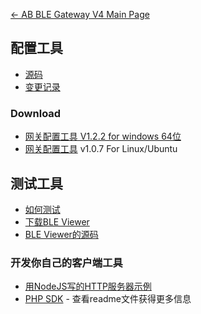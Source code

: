 [← AB BLE Gateway V4 Main Page](AB_BLE_Gateway_V4.md)

## 配置工具

* [源码](https://github.com/AprilBrother/gw4-config-tool)
* [变更记录](https://github.com/AprilBrother/gw4-config-tool/wiki/ChangeLog)

### Download

- [网关配置工具 V1.2.2 for windows 64位][config-tool-link]
- [网关配置工具](https://i1.aprbrother.com/gw4-config-tool-v1.0.7-amd64.deb) v1.0.7 For Linux/Ubuntu

## 测试工具

- [如何测试](Quick_Start_For_AB_BLE_Gateway_V4.md#How_To_Test)
- [下载BLE Viewer](https://i1.aprbrother.com/ble-viewer-setup-1.0.1.zip)
- [BLE Viewer的源码](https://github.com/AprilBrother/ble-viewer)

### 开发你自己的客户端工具

- [用NodeJS写的HTTP服务器示例](https://github.com/AprilBrother/ab-ble-gateway-sdk/tree/master/tools/http-server/gateway4-nodejs)
- [PHP SDK](https://github.com/AprilBrother/ab-ble-gateway-sdk-php) - 查看readme文件获得更多信息

[config-tool-link]: https://i1.aprbrother.com/gw4-config-tool-v1.2.2.zip "Gateway Configure Tool"
